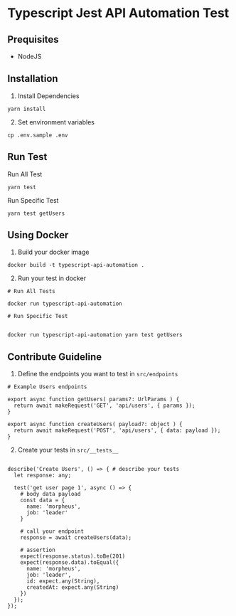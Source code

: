 # Typescript Jest API Automation Test

## Prequisites

- NodeJS

## Installation

1. Install Dependencies
```
yarn install
```

2. Set environment variables
```
cp .env.sample .env
```

## Run Test

Run All Test

```
yarn test
```

Run Specific Test

```
yarn test getUsers
```

## Using Docker

1. Build your docker image

```
docker build -t typescript-api-automation .
```

2. Run your test in docker

```
# Run All Tests

docker run typescript-api-automation

# Run Specific Test


docker run typescript-api-automation yarn test getUsers
```



## Contribute Guideline

1. Define the endpoints you want to test in `src/endpoints`

```
# Example Users endpoints

export async function getUsers( params?: UrlParams ) {
  return await makeRequest('GET', 'api/users', { params });
}

export async function createUsers( payload?: object ) {
  return await makeRequest('POST', 'api/users', { data: payload });
}
```

2. Create your tests in `src/__tests__`

```

describe('Create Users', () => { # describe your tests
  let response: any;

  test('get user page 1', async () => {
    # body data payload
    const data = {
      name: 'morpheus',
      job: 'leader'
    }

    # call your endpoint
    response = await createUsers(data);
    
    # assertion
    expect(response.status).toBe(201)
    expect(response.data).toEqual({
      name: 'morpheus',
      job: 'leader',
      id: expect.any(String),
      createdAt: expect.any(String)
    })
  });
});

```
